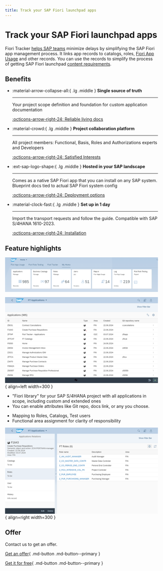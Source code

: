 ```yaml
---
title: Track your SAP Fiori launchpad apps
---
```


# Track your SAP Fiori launchpad apps

Fiori Tracker [helps SAP teams](satisfied-interests-and-roles.md) minimize delays by simplifying the SAP Fiori app management process. It links app records to catalogs, roles, [Fiori App Usage](fa/FPS01/main.md) and other records. You can use the records to simplify the process of getting SAP Fiori launchpad [content requirements](usecases/posts/requirements-gathering.md). 

## Benefits

<div class="grid cards" markdown>

-   :material-arrow-collapse-all:{ .lg .middle } __Single source of truth__

    ---

    Your project scope definition and foundation for custom application documentation
    
    [:octicons-arrow-right-24: Reliable living docs](usecases/posts/requirements-gathering.md)

-   :material-crowd:{ .lg .middle } __Project collaboration platform__

    ---

    All project members: Functional, Basis, Roles and Authorizations experts and Developers

    [:octicons-arrow-right-24: Satisfied Interests](satisfied-interests-and-roles.md)

-   :ext-sap-logo-shape:{ .lg .middle } __Hosted in your SAP landscape__

    ---

    Comes as a native SAP Fiori app that you can install on any SAP system. Blueprint docs tied to actual SAP Fiori system config

    [:octicons-arrow-right-24: Deployment options](inst/dep.md)

-   :material-clock-fast:{ .lg .middle } __Set up in 1 day__

    ---

    Import the transport requests and follow the guide. Compatible with SAP S/4HANA 1610-2023.

    [:octicons-arrow-right-24: Installation](inst.md)

</div>

## Feature highlights

[![Fiori Tracker Tiles](res/ss00.png)](res/ss00.png)

<div class="grid" markdown>

[![Application list](res/ss01.png)](res/ss01.png){ align=left width=300 } 
    
- "Fiori library" for your SAP S/4HANA project with all applications in scope, including custom and extended ones
- You can enable attributes like Git repo, docs link, or any you choose.

</div>

<div class="grid" markdown>

- Mapping to Roles, Catalogs, Test users
- Functional area assignment for clarity of responsibility

[![Application detail screen](res/ss02.png)](res/ss02.png){ align=right width=300 } 
    

</div>

## Offer

Contact us to get an offer.

[Get an offer](contact.md){ .md-button .md-button--primary }

[Get it for free](contact.md?free=true){ .md-button .md-button--primary }


